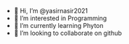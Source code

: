 - 👋 Hi, I’m @yasirnasir2021
- 👀 I’m interested in Programming
- 🌱 I’m currently learning Phyton
- 💞️ I’m looking to collaborate on github

<!---
yasirnasir2021/yasirnasir2021 is a ✨ special ✨ repository because its `README.md` (this file) appears on your GitHub profile.
You can click the Preview link to take a look at your changes.
--->
